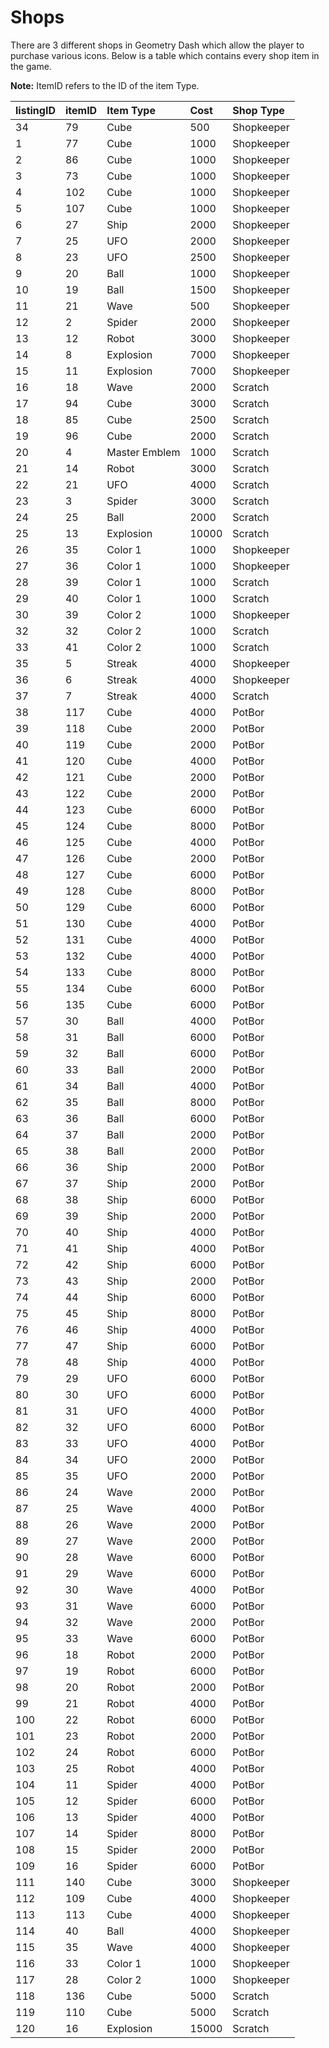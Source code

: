 # Shops

There are 3 different shops in Geometry Dash which allow the player to purchase various icons. Below is a table which contains every shop item in the game.

**Note:** ItemID refers to the ID of the item Type. 

| listingID | itemID | Item Type | Cost | Shop Type |
|:-------|:-------|:----------|:-----|:----------|
| 34 | 79 | Cube | 500 | Shopkeeper |
| 1 | 77 | Cube | 1000 | Shopkeeper |
| 2 | 86 | Cube | 1000 | Shopkeeper |
| 3 | 73 | Cube | 1000 | Shopkeeper |
| 4 | 102 | Cube | 1000 | Shopkeeper |
| 5 | 107 | Cube | 1000 | Shopkeeper |
| 6 | 27 | Ship | 2000 | Shopkeeper |
| 7 | 25 | UFO | 2000 | Shopkeeper |
| 8 | 23 | UFO | 2500 | Shopkeeper |
| 9 | 20 | Ball | 1000 | Shopkeeper |
| 10 | 19 | Ball | 1500 | Shopkeeper |
| 11 | 21 | Wave | 500 | Shopkeeper |
| 12 | 2 | Spider | 2000 | Shopkeeper |
| 13 | 12 | Robot | 3000 | Shopkeeper |
| 14 | 8 | Explosion | 7000 | Shopkeeper |
| 15 | 11 | Explosion | 7000 | Shopkeeper |
| 16 | 18 | Wave | 2000 | Scratch |
| 17 | 94 | Cube | 3000 | Scratch |
| 18 | 85 | Cube | 2500 | Scratch |
| 19 | 96 | Cube | 2000 | Scratch |
| 20 | 4 | Master Emblem | 1000 | Scratch |
| 21 | 14 | Robot | 3000 | Scratch |
| 22 | 21 | UFO | 4000 | Scratch |
| 23 | 3 | Spider | 3000 | Scratch |
| 24 | 25 | Ball | 2000 | Scratch |
| 25 | 13 | Explosion | 10000 | Scratch |
| 26 | 35 | Color 1 | 1000 | Shopkeeper |
| 27 | 36 | Color 1 | 1000 | Shopkeeper |
| 28 | 39 | Color 1 | 1000 | Scratch |
| 29 | 40 | Color 1 | 1000 | Scratch |
| 30 | 39 | Color 2 | 1000 | Shopkeeper |
| 32 | 32 | Color 2 | 1000 | Scratch |
| 33 | 41 | Color 2 | 1000 | Scratch |
| 35 | 5 | Streak | 4000 | Shopkeeper |
| 36 | 6 | Streak | 4000 | Shopkeeper |
| 37 | 7 | Streak | 4000 | Scratch |
| 38 | 117 | Cube | 4000 | PotBor |
| 39 | 118 | Cube | 2000 | PotBor |
| 40 | 119 | Cube | 2000 | PotBor |
| 41 | 120 | Cube | 4000 | PotBor |
| 42 | 121 | Cube | 2000 | PotBor |
| 43 | 122 | Cube | 2000 | PotBor |
| 44 | 123 | Cube | 6000 | PotBor |
| 45 | 124 | Cube | 8000 | PotBor |
| 46 | 125 | Cube | 4000 | PotBor |
| 47 | 126 | Cube | 2000 | PotBor |
| 48 | 127 | Cube | 6000 | PotBor |
| 49 | 128 | Cube | 8000 | PotBor |
| 50 | 129 | Cube | 6000 | PotBor |
| 51 | 130 | Cube | 4000 | PotBor |
| 52 | 131 | Cube | 4000 | PotBor |
| 53 | 132 | Cube | 4000 | PotBor |
| 54 | 133 | Cube | 8000 | PotBor |
| 55 | 134 | Cube | 6000 | PotBor |
| 56 | 135 | Cube | 6000 | PotBor |
| 57 | 30 | Ball | 4000 | PotBor |
| 58 | 31 | Ball | 6000 | PotBor |
| 59 | 32 | Ball | 6000 | PotBor |
| 60 | 33 | Ball | 2000 | PotBor |
| 61 | 34 | Ball | 4000 | PotBor |
| 62 | 35 | Ball | 8000 | PotBor |
| 63 | 36 | Ball | 6000 | PotBor |
| 64 | 37 | Ball | 2000 | PotBor |
| 65 | 38 | Ball | 2000 | PotBor |
| 66 | 36 | Ship | 2000 | PotBor |
| 67 | 37 | Ship | 2000 | PotBor |
| 68 | 38 | Ship | 6000 | PotBor |
| 69 | 39 | Ship | 2000 | PotBor |
| 70 | 40 | Ship | 4000 | PotBor |
| 71 | 41 | Ship | 4000 | PotBor |
| 72 | 42 | Ship | 6000 | PotBor |
| 73 | 43 | Ship | 2000 | PotBor |
| 74 | 44 | Ship | 6000 | PotBor |
| 75 | 45 | Ship | 8000 | PotBor |
| 76 | 46 | Ship | 4000 | PotBor |
| 77 | 47 | Ship | 6000 | PotBor |
| 78 | 48 | Ship | 4000 | PotBor |
| 79 | 29 | UFO | 6000 | PotBor |
| 80 | 30 | UFO | 6000 | PotBor |
| 81 | 31 | UFO | 4000 | PotBor |
| 82 | 32 | UFO | 6000 | PotBor |
| 83 | 33 | UFO | 4000 | PotBor |
| 84 | 34 | UFO | 2000 | PotBor |
| 85 | 35 | UFO | 2000 | PotBor |
| 86 | 24 | Wave | 2000 | PotBor |
| 87 | 25 | Wave | 4000 | PotBor |
| 88 | 26 | Wave | 2000 | PotBor |
| 89 | 27 | Wave | 2000 | PotBor |
| 90 | 28 | Wave | 6000 | PotBor |
| 91 | 29 | Wave | 6000 | PotBor |
| 92 | 30 | Wave | 4000 | PotBor |
| 93 | 31 | Wave | 6000 | PotBor |
| 94 | 32 | Wave | 2000 | PotBor |
| 95 | 33 | Wave | 6000 | PotBor |
| 96 | 18 | Robot | 2000 | PotBor |
| 97 | 19 | Robot | 6000 | PotBor |
| 98 | 20 | Robot | 2000 | PotBor |
| 99 | 21 | Robot | 4000 | PotBor |
| 100 | 22 | Robot | 6000 | PotBor |
| 101 | 23 | Robot | 2000 | PotBor |
| 102 | 24 | Robot | 6000 | PotBor |
| 103 | 25 | Robot | 4000 | PotBor |
| 104 | 11 | Spider | 4000 | PotBor |
| 105 | 12 | Spider | 6000 | PotBor |
| 106 | 13 | Spider | 4000 | PotBor |
| 107 | 14 | Spider | 8000 | PotBor |
| 108 | 15 | Spider | 2000 | PotBor |
| 109 | 16 | Spider | 6000 | PotBor |
| 111 | 140 | Cube | 3000 | Shopkeeper |
| 112 | 109 | Cube | 4000 | Shopkeeper |
| 113 | 113 | Cube | 4000 | Shopkeeper |
| 114 | 40 | Ball | 4000 | Shopkeeper |
| 115 | 35 | Wave | 4000 | Shopkeeper |
| 116 | 33 | Color 1 | 1000 | Shopkeeper |
| 117 | 28 | Color 2 | 1000 | Shopkeeper |
| 118 | 136 | Cube | 5000 | Scratch |
| 119 | 110 | Cube | 5000 | Scratch |
| 120 | 16 | Explosion | 15000 | Scratch |
